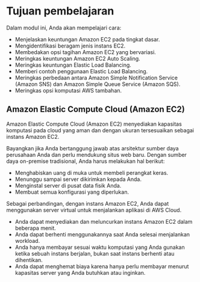 # Tujuan pembelajaran

Dalam modul ini, Anda akan mempelajari cara:
- Menjelaskan keuntungan Amazon EC2 pada tingkat dasar.
- Mengidentifikasi beragam jenis instans EC2.
- Membedakan opsi tagihan Amazon EC2 yang bervariasi.
- Meringkas keuntungan Amazon EC2 Auto Scaling.
- Meringkas keuntungan Elastic Load Balancing.
- Memberi contoh penggunaan Elastic Load Balancing.
- Meringkas perbedaan antara Amazon Simple Notification Service (Amazon SNS) dan Amazon Simple Queue Service (Amazon SQS).
- Meringkas opsi komputasi AWS tambahan.

## Amazon Elastic Compute Cloud (Amazon EC2)

Amazon Elastic Compute Cloud (Amazon EC2) menyediakan kapasitas komputasi pada cloud yang aman dan dengan ukuran tersesuaikan sebagai instans Amazon EC2. 

Bayangkan jika Anda bertanggung jawab atas arsitektur sumber daya perusahaan Anda dan perlu mendukung situs web baru. Dengan sumber daya on-premise tradisional, Anda harus melakukan hal berikut:

- Menghabiskan uang di muka untuk membeli perangkat keras.
- Menunggu sampai server dikirimkan kepada Anda.
- Menginstal server di pusat data fisik Anda.
- Membuat semua konfigurasi yang diperlukan.

Sebagai perbandingan, dengan instans Amazon EC2, Anda dapat menggunakan server virtual untuk menjalankan aplikasi di AWS Cloud.

- Anda dapat menyediakan dan meluncurkan instans Amazon EC2 dalam beberapa menit.
- Anda dapat berhenti menggunakannya saat Anda selesai menjalankan workload.
- Anda hanya membayar sesuai waktu komputasi yang Anda gunakan ketika sebuah instans berjalan, bukan saat instans berhenti atau dihentikan.
- Anda dapat menghemat biaya karena hanya perlu membayar menurut kapasitas server yang Anda butuhkan atau inginkan.
